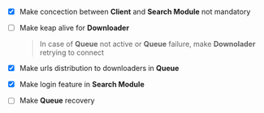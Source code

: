 - [x] Make concection between **Client** and **Search Module** not mandatory

- [ ] Make keap alive for **Downloader**
	> In case of **Queue** not active or **Queue** failure, make **Downolader** retrying to connect

- [x] Make urls distribution to downloaders in **Queue** 

- [x] Make login feature in **Search Module**

- [ ] Make **Queue** recovery
